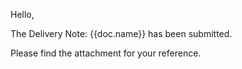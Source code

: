 Hello,<br>

The Delivery Note: {{doc.name}} has been submitted.<br>

Please find the attachment for your reference.

